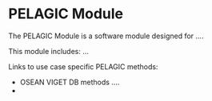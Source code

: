 # PELAGIC Module 

The PELAGIC Module is a software module designed for ....

This module includes: 
...


Links to use case specific PELAGIC methods:
- OSEAN VIGET DB methods ....
- 
